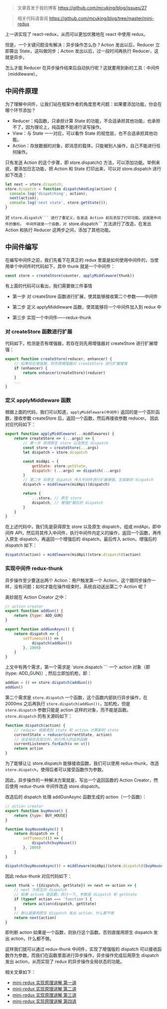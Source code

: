 > 文章首发于我的博客 https://github.com/mcuking/blog/issues/27

> 相关代码请查阅 https://github.com/mcuking/blog/tree/master/mini-redux

上一讲实现了 react-redux，从而可以更加优雅地在 react 中使用 redux。

但是，一个关键问题没有解决：异步操作怎么办？Action 发出以后，Reducer 立即算出 State，这叫做同步；Action 发出以后，过一段时间再执行 Reducer，这就是异步。

怎么才能 Reducer 在异步操作结束后自动执行呢？这就要用到新的工具：中间件（middleware）。

## 中间件原理

为了理解中间件，让我们站在框架作者的角度思考问题：如果要添加功能，你会在哪个环节添加？

- Reducer：纯函数，只承担计算 State 的功能，不合适承担其他功能，也承担不了，因为理论上，纯函数不能进行读写操作。
- View：与 State 一一对应，可以看作 State 的视觉层，也不合适承担其他功能。
- Action：存放数据的对象，即消息的载体，只能被别人操作，自己不能进行任何操作。

只有发送 Action 的这个步骤，即 store.dispatch() 方法，可以添加功能。举例来说，要添加日志功能，把 Action 和 State 打印出来，可以对 store.dispatch 进行如下改造：

```js
let next = store.dispatch;
store.dispatch = function dispatchAndLog(action) {
  console.log('dispatching', action);
  next(action);
  console.log('next state', store.getState());
}
```

对 `store.dispatch``` 进行了重定义，在发送 Action 前后添加了打印功能。这就是中间件的雏形。
中间件就是一个函数，对 `store.dispatch``` 方法进行了改造，在发出 Action 和执行 Reducer 这两步之间，添加了其他功能。

## 中间件编写

在编写中间件之前，我们先看下在真正的 redux 里面是如何使用中间件的，当使用单个中间件时代码如下，其中 thunk 就是一个中间件：

```js
const store = createStore(counter, applyMiddleware(thunk))
```
有上面的代码可以看出，我们需要做三件事情

- 第一步  对 createStore 函数进行扩展，使其能够接收第二个参数——中间件

- 第二步  定义 applyMiddleware 函数，使其能够将一个中间件加入到 redux 中

- 第三步  实现一个中间件——redux-thunk

### 对 createStore 函数进行扩展

代码如下，检测是否有增强器，若存在则先用增强器对 createStore 进行扩展增强：

```js
export function createStore(reducer, enhancer) {
    // 如果存在增强器，则先用增强器对 createStore 进行扩展增强
    if (enhancer) {
        return enhancer(createStore)(reducer)
    }
    ...
}
```

### 定义 applyMiddleware 函数

根据上面的代码，我们可以知道，`applyMiddleware(中间件)` 返回的是一个高阶函数，接收参数 createStore 后，返回一个函数，然后再接收参数 reducer。
因此对应代码如下：
```js
export function applyMiddleware(...middlewares) {
    return createStore => (...args) => {
        // 第一步 获得原生 store 以及原生 dispatch
        const store = createStore(...args)
        let dispatch = store.dispatch

        const midApi = {
            getState: store.getState,
            dispatch: (...args) => dispatch(...args)
        }
        // 第二步 将原生 dipatch 传入中间件进行扩展增强，生成新的 dispatch
        dispatch = middleware(midApi)(dispatch)

        return {
            ...store, // 原生 store
            dispatch, // 增强扩展后的 dispatch
        }
    }
}
```
在上述代码中，我们先是获得原生 store 以及原生 dispatch，组成 midApi，即中间件 API，然后将其传入中间件，执行中间件内定义的操作，返回一个函数，再传入原生 dispatch，再返回一个增强后的 dispatch，最后传入 action。增强后的 dispatch 如下：

```js
dispatch(action) = middleware(midApi)(store.dispatch)(action)
```

### 实现中间件 redux-thunk

异步操作至少要送出两个 Action：用户触发第一个 Action，这个跟同步操作一样，没有问题；如何才能在操作结束时，系统自动送出第二个 Action 呢？

奥妙就在 Action Creator 之中：

```js
// action creator
export function addGun() {
    return {type: ADD_GUN}
}

export function addGunAsync() {
    return dispatch => {
        setTimeout(() => {
            dispatch(addGun())
        }, 2000)
    }
}
```

上文中有两个需求，第一个需求是 `store.dispatch ``` 一个 action 对象（即 {type: ADD_GUN}）, 然后立即加机枪，即：

```js
addGun = () => store.dispatch(addGun())
addGun()
```

第二个需求是 `store.dispatch` 一个函数，这个函数内部执行异步操作，在 2000ms 之后再执行 `store.dispatch(addGun())`，加机枪，但是 `store.dispatch` 参数只能是 action 这样的对象，而不能是函数。`store.dispatch` 的有关源码如下：

```js
function dispatch(action) {
    // reducer 根据老的 state 和 action 计算新的 state
    currentState = reducer(currentState, action)
    // 当全局状态变化时，执行传入的监听函数
    currentListeners.forEach(v => v())
    return action
}
```

为了能够让让 store.dispatch 能够接收函数，我们可以使用 redux-thunk，改造 `store.dispatch`，使得后者可以接受函数作为参数。

因此，异步操作的一种解决方案就是，写出一个返回函数的 Action Creator，然后使用 redux-thunk 中间件改造 store.dispatch。

改造后的 dispatch 处理 addGunAsync 函数生成的 action（一个函数）：

```js
// action creator
export function buyHouse() {
    return {type: BUY_HOUSE}
}

function buyHouseAsync() {
    return dispatch => {
        setTimeout(() => {
            dispatch(buyHouse())
        }, 2000)
    }
}

dispatch(buyHouseAsync()) = middleware(midApi)(store.dispatch)(buyHouseAsync())
```

因此 redux-thunk 对应代码如下：

```js
const thunk = ({dispatch, getState}) => next => action => {
    // next 为原生的 dispatch
    // 如果 action 是函数，执行一下, 参数是 dispatch 和 getState
    if (typeof action === 'function') {
        return action(dispatch, getState)
    }
    // 默认直接用原生 dispatch 发出 action，什么都不做
    return next(action)
}
```

即判断 action 如果是一个函数，则执行这个函数。否则直接用原生 dispatch 发出 action，什么都不做。

这样我们就可以通过 redux-thunk 中间件，实现了增强版的 dispatch 可以接收函数作为参数，而我们在函数里面进行异步操作，异步操作完成后用原生 dispatch 发出 action，从而实现了 redux 的异步操作全局状态的功能。

相关文章如下：
- [mini-redux 实现原理讲解 第一讲](https://github.com/mcuking/blog/issues/25)
- [mini-redux 实现原理讲解 第二讲](https://github.com/mcuking/blog/issues/26)
- [mini-redux 实现原理讲解 第三讲](https://github.com/mcuking/blog/issues/27)
- [mini-redux 实现原理讲解 第四讲](https://github.com/mcuking/blog/issues/29)
